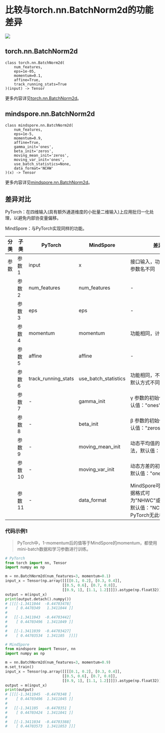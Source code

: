 # 比较与torch.nn.BatchNorm2d的功能差异

<a href="https://gitee.com/mindspore/docs/blob/master/docs/mindspore/source_zh_cn/note/api_mapping/pytorch_diff/BatchNorm2d.md" target="_blank"><img src="https://mindspore-website.obs.cn-north-4.myhuaweicloud.com/website-images/master/resource/_static/logo_source.png"></a>

## torch.nn.BatchNorm2d

```text
class torch.nn.BatchNorm2d(
    num_features,
    eps=1e-05,
    momentum=0.1,
    affine=True,
    track_running_stats=True
)(input) -> Tensor
```

更多内容详见[torch.nn.BatchNorm2d](https://pytorch.org/docs/1.8.1/generated/torch.nn.BatchNorm2d.html)。

## mindspore.nn.BatchNorm2d

```text
class mindspore.nn.BatchNorm2d(
    num_features,
    eps=1e-5,
    momentum=0.9,
    affine=True,
    gamma_init='ones',
    beta_init='zeros',
    moving_mean_init='zeros',
    moving_var_init='ones',
    use_batch_statistics=None,
    data_format='NCHW'
)(x) -> Tensor
```

更多内容详见[mindspore.nn.BatchNorm2d](https://www.mindspore.cn/docs/zh-CN/master/api_python/nn/mindspore.nn.BatchNorm2d.html)。

## 差异对比

PyTorch：‎在四维输入(具有额外通道维度的小批量二维输入)上应用批归一化处理，以避免内部协变量偏移。

MindSpore：与PyTorch实现同样的功能。

| 分类 | 子类 |PyTorch | MindSpore | 差异 |
| --- | --- | --- | --- |---|
| 参数 | 参数1 | input | x | 接口输入，功能一致，仅参数名不同 |
| | 参数2 | num_features | num_features | - |
| | 参数3 | eps | eps | - |
| | 参数4 | momentum | momentum |功能相同，计算方式不同 |
| | 参数5 | affine | affine |- |
| | 参数6 | track_running_stats | use_batch_statistics | 功能相同，不同值对应的默认方式不同 |
| | 参数7 | - | gamma_init |γ 参数的初始化方法，默认值："ones" |
| | 参数8 | - | beta_init |β 参数的初始化方法，默认值："zeros" |
| | 参数9 | - | moving_mean_init |动态平均值的初始化方法，默认值："zeros" |
| | 参数10 | - | moving_var_init |动态方差的初始化方法，默认值："ones" |
| | 参数11 | - | data_format |MindSpore可指定输入数据格式可为"NHWC"或"NCHW"，默认值："NCHW"。PyTorch无此参数|

### 代码示例1

> PyTorch中，1-momentum后的值等于MindSpore的momentum，都使用mini-batch数据和学习参数进行训练。

```python
# PyTorch
from torch import nn, Tensor
import numpy as np

m = nn.BatchNorm2d(num_features=3, momentum=0.1)
input_x = Tensor(np.array([[[[0.1, 0.2], [0.3, 0.4]],
                          [[0.5, 0.6], [0.7, 0.8]],
                          [[0.9, 1], [1.1, 1.2]]]]).astype(np.float32))
output = m(input_x)
print(output.detach().numpy())
# [[[[-1.3411044  -0.44703478]
#    [ 0.4470349   1.3411044 ]]
#
#   [[-1.3411043  -0.44703442]
#    [ 0.44703496  1.3411049 ]]
#
#   [[-1.3411039  -0.44703427]
#    [ 0.44703534  1.341105  ]]]]

# MindSpore
from mindspore import Tensor, nn
import numpy as np

m = nn.BatchNorm2d(num_features=3, momentum=0.9)
m.set_train()
input_x = Tensor(np.array([[[[0.1, 0.2], [0.3, 0.4]],
                          [[0.5, 0.6], [0.7, 0.8]],
                          [[0.9, 1], [1.1, 1.2]]]]).astype(np.float32))
output = m(input_x)
print(output)
# [[[[-1.3411045  -0.4470348 ]
#    [ 0.44703496  1.3411045 ]]
#
#   [[-1.341105   -0.4470351 ]
#    [ 0.44703424  1.3411041 ]]
#
#   [[-1.3411034  -0.44703388]
#    [ 0.44703573  1.3411053 ]]]
```
